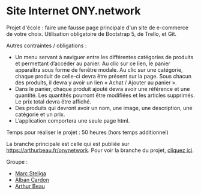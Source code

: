 # Site Internet ONY.network

Projet d'école : faire une fausse page principale d'un site de e-commerce de votre choix. Utilisation obligatoire de Bootstrap 5, de Trello, et Git.

Autres contraintes / obligations : 
- Un menu servant à naviguer entre les différentes catégories de produits et permettant d’accéder au panier. Au clic sur ce lien, le panier apparaîtra sous forme de fenêtre modale. Au clic sur une catégorie, chaque produit de celle-ci devra être présent sur la page. Sous chacun des produits, il devra y avoir un lien « Achat / Ajouter au panier ». ​
- Dans le panier, chaque produit ajouté devra avoir une référence et une quantité. Les quantités pourront être modifiées et les articles supprimés. Le prix total devra être affiché. ​
- Des produits qui devront avoir un nom, une image, une description, une catégorie et un prix. ​
- L’application comportera une seule page html. ​

Temps pour réaliser le projet : 50 heures (hors temps additionnel)

La branche principale est celle qui est publiée sur https://arthurbeau.fr/onynetwork. Pour voir la branche du projet, [cliquez ici](https://github.com/alkanife/ONYnetwork/tree/version_projet).

Groupe :
- [Marc Steliga](https://marcsteliga.fr/)
- [Alban Cardon](https://github.com/albancardon) 
- [Arthur Beau](https://arthurbeau.fr)
